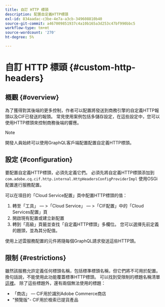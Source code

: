 ```yaml
---
title: 自訂 HTTP 標頭
description: 配置自定義HTTP標頭
exl-id: 834aadac-c3be-4e7a-a3cb-349608810b40
source-git-commit: a467009851937c4a10b165a3d253c47bf990bbc5
workflow-type: tm+mt
source-wordcount: '270'
ht-degree: 5%

---
```


# 自訂 HTTP 標頭 {#custom-http-headers}

## 概觀 {#overview}

為了獲得對其後端的更多控制，作者可以配置將發送到商務引擎的自定義HTTP報頭以及CIF已發送的報頭。 常見使用案例包括多儲存設定，在這些設定中，您可以使用HTTP標頭來控制商務後端的響應。

>[!NOTE]
>
>開發人員始終可以使用GraphQL客戶端配置配置自定義HTTP標頭。

## 設定 {#configuration}

要配置自定義HTTP標頭，必須先定義它們。 必須先將自定義HTTP標頭添加到 `com.adobe.cq.cif.http.internal.HttpHeadersConfigProviderImpl` 使用OSGi配置進行服務配置。

可以在項目的「Cloud Service配置」頁中配置HTTP標頭的值：

1. 轉至「工具」 — >「Cloud Service」 — >「CIF配置」中的「Cloud Services配置」頁
1. 開啟現有配置或建立新配置
1. 轉到「高級」頁籤並查找「自定義HTTP標頭」多欄位。 您可以選擇先前定義的題頭，並為其分配值。

使用上述雲服務配置的元件將隨每個GraphQL請求發送這些HTTP頭。

## 限制 {#restrictions}

雖然該服務允許定義任何標頭名稱，包括標準標頭名稱，但它們將不可用於配置。 換句話說，不能使用此功能覆蓋標準HTTP標頭。 可以找到受限制的標題名稱清單 [這裡](https://developer.mozilla.org/en-US/docs/Web/HTTP/Headers)。 除了這些標題外，還有兩個無法使用的標題：

* 「商店」 — CIF用於識別Adobe Commerce商店
* &quot;預覽版&quot;- CIF用於檢索已提貨產品
